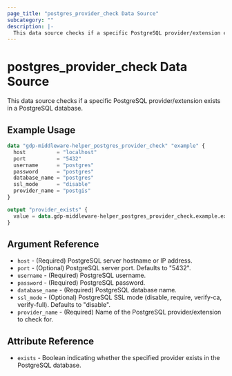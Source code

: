 ```yaml
---
page_title: "postgres_provider_check Data Source"
subcategory: ""
description: |-
  This data source checks if a specific PostgreSQL provider/extension exists in a PostgreSQL database.
---
```

# postgres_provider_check Data Source

This data source checks if a specific PostgreSQL provider/extension exists in a PostgreSQL database.

## Example Usage

```terraform
data "gdp-middleware-helper_postgres_provider_check" "example" {
  host          = "localhost"
  port          = "5432"
  username      = "postgres"
  password      = "postgres"
  database_name = "postgres"
  ssl_mode      = "disable"
  provider_name = "postgis"
}

output "provider_exists" {
  value = data.gdp-middleware-helper_postgres_provider_check.example.exists
}
```

## Argument Reference

* `host` - (Required) PostgreSQL server hostname or IP address.
* `port` - (Optional) PostgreSQL server port. Defaults to "5432".
* `username` - (Required) PostgreSQL username.
* `password` - (Required) PostgreSQL password.
* `database_name` - (Required) PostgreSQL database name.
* `ssl_mode` - (Optional) PostgreSQL SSL mode (disable, require, verify-ca, verify-full). Defaults to "disable".
* `provider_name` - (Required) Name of the PostgreSQL provider/extension to check for.

## Attribute Reference

* `exists` - Boolean indicating whether the specified provider exists in the PostgreSQL database.
